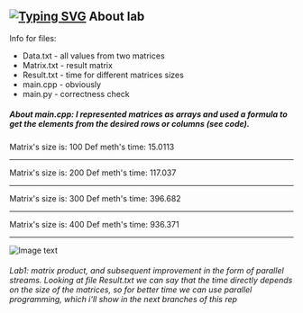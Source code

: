 [![Typing SVG](https://readme-typing-svg.herokuapp.com?color=%2336BCF7&lines=Lab+1)](https://git.io/typing-svg)
About lab
------------
Info for files:
-  Data.txt              - all values from two matrices
- Matrix.txt           - result matrix
-  Result.txt           - time for different matrices sizes
-  main.cpp             - obviously
-  main.py              - correctness check

##### About main.cpp: I represented matrices as arrays and used a formula to get the elements from the desired rows or columns (see code).
Matrix's size is: 100
Def meth's time: 15.0113
_______________________________
Matrix's size is: 200
Def meth's time: 117.037
_______________________________
Matrix's size is: 300
Def meth's time: 396.682
_______________________________
Matrix's size is: 400
Def meth's time: 936.371
_______________________________ 
![Image text](https://github.com/YoniqueeZyzzFan/parallel_programm-labs-/graph.png)

###### Lab1: matrix product, and subsequent improvement in the form of parallel streams. Looking at file Result.txt we can say that the time directly depends on the size of the matrices, so for better time we can use parallel programming, which i'll show in the next branches of this rep
